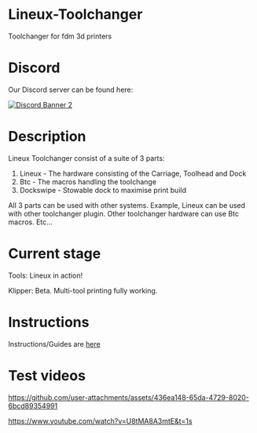 # Lineux-Toolchanger
Toolchanger for fdm 3d printers

# Discord
Our Discord server can be found here:

[![Discord Banner 2](https://discord.com/api/guilds/1266260887249879122/widget.png?style=banner2)](https://discord.gg/Xwqbjj4VjH)

# Description
Lineux Toolchanger consist of a suite of 3 parts:
1. Lineux - The hardware consisting of the Carriage, Toolhead and Dock
2. Btc - The macros handling the toolchange
3. Dockswipe - Stowable dock to maximise print build

All 3 parts can be used with other systems. Example, Lineux can be used with other toolchanger plugin. Other toolchanger hardware can use Btc macros. Etc...

# Current stage
Tools: Lineux in action!  

Klipper: Beta. Multi-tool printing fully working.

# Instructions
Instructions/Guides are [here](https://github.com/Bikin-Creative/Lineux-Toolchanger/tree/main/Manual)

# Test videos

https://github.com/user-attachments/assets/436ea148-65da-4729-8020-6bcd89354991

https://www.youtube.com/watch?v=U8tMA8A3mtE&t=1s
